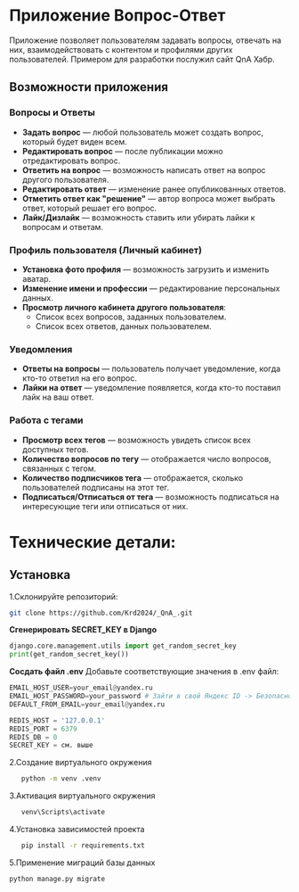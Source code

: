 # Приложение Вопрос-Ответ 

Приложение позволяет пользователям задавать вопросы, отвечать на них, взаимодействовать с контентом и профилями других пользователей. Примером для разработки послужил сайт QnA Хабр.

## Возможности приложения

### Вопросы и Ответы
- **Задать вопрос** — любой пользователь может создать вопрос, который будет виден всем.
- **Редактировать вопрос** — после публикации можно отредактировать вопрос.
- **Ответить на вопрос** — возможность написать ответ на вопрос другого пользователя.
- **Редактировать ответ** — изменение ранее опубликованных ответов.
- **Отметить ответ как "решение"** — автор вопроса может выбрать ответ, который решает его вопрос.
- **Лайк/Дизлайк** — возможность ставить или убирать лайки к вопросам и ответам.

### Профиль пользователя (Личный кабинет)
- **Установка фото профиля** — возможность загрузить и изменить аватар.
- **Изменение имени и профессии** — редактирование персональных данных.
- **Просмотр личного кабинета другого пользователя**:
  - Список всех вопросов, заданных пользователем.
  - Список всех ответов, данных пользователем.

### Уведомления
- **Ответы на вопросы** — пользователь получает уведомление, когда кто-то ответил на его вопрос.
- **Лайки на ответ** — уведомление появляется, когда кто-то поставил лайк на ваш ответ.

### Работа с тегами
- **Просмотр всех тегов** — возможность увидеть список всех доступных тегов.
- **Количество вопросов по тегу** — отображается число вопросов, связанных с тегом.
- **Количество подписчиков тега** — отображается, сколько пользователей подписаны на этот тег.
- **Подписаться/Отписаться от тега** — возможность подписаться на интересующие теги или отписаться от них.

# Технические детали:

## Установка

1.Склонируйте репозиторий:
   ```bash
   git clone https://github.com/Krd2024/_QnA_.git
```
**Сгенерировать SECRET_KEY в Django**
```python
django.core.management.utils import get_random_secret_key
print(get_random_secret_key())
```
**Сосдать файл .env**
Добавьте соответствующие значения в .env файл:
```python
EMAIL_HOST_USER=your_email@yandex.ru
EMAIL_HOST_PASSWORD=your_password # Зайти в свой Яндекс ID -> Безопасность -> Пароли приложений -> Почта -> прописать пароль для сторонних пиложений
DEFAULT_FROM_EMAIL=your_email@yandex.ru

REDIS_HOST = '127.0.0.1'
REDIS_PORT = 6379
REDIS_DB = 0
SECRET_KEY = см. выше

```

2.Создание виртуального окружения
```bash
   python -m venv .venv
```
3.Активация виртуального окружения
```bash
   venv\Scripts\activate
```
4.Установка зависимостей проекта
```bash
   pip install -r requirements.txt
```
5.Применение миграций базы данных
```bash
python manage.py migrate
```



